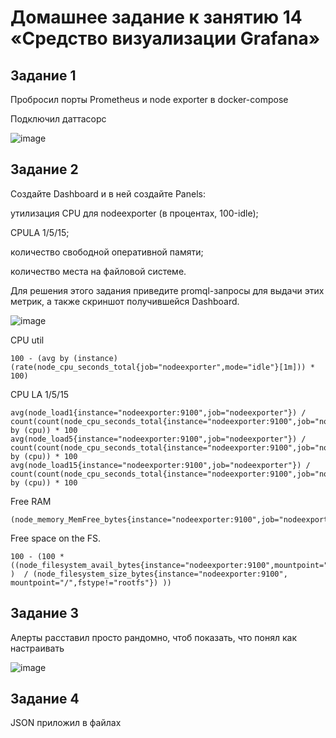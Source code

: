 # Домашнее задание к занятию 14 «Средство визуализации Grafana»

## Задание 1

Пробросил порты Prometheus и node exporter в docker-compose

Подключил даттасорс

![image](https://user-images.githubusercontent.com/111060072/227794731-f87010cb-ea24-43a8-b9a6-1cf585580d84.png)

## Задание 2

Создайте Dashboard и в ней создайте Panels:

утилизация CPU для nodeexporter (в процентах, 100-idle);

CPULA 1/5/15;

количество свободной оперативной памяти;

количество места на файловой системе.

Для решения этого задания приведите promql-запросы для выдачи этих метрик, а также скриншот получившейся Dashboard.

![image](https://user-images.githubusercontent.com/111060072/227798294-881d7e50-4555-4643-9672-f5a772958d88.png)

CPU util

    100 - (avg by (instance) (rate(node_cpu_seconds_total{job="nodeexporter",mode="idle"}[1m])) * 100)
  
CPU LA 1/5/15

    avg(node_load1{instance="nodeexporter:9100",job="nodeexporter"}) /  count(count(node_cpu_seconds_total{instance="nodeexporter:9100",job="nodeexporter"}) by (cpu)) * 100
    avg(node_load5{instance="nodeexporter:9100",job="nodeexporter"}) /  count(count(node_cpu_seconds_total{instance="nodeexporter:9100",job="nodeexporter"}) by (cpu)) * 100
    avg(node_load15{instance="nodeexporter:9100",job="nodeexporter"}) /  count(count(node_cpu_seconds_total{instance="nodeexporter:9100",job="nodeexporter"}) by (cpu)) * 100
  
Free RAM

    (node_memory_MemFree_bytes{instance="nodeexporter:9100",job="nodeexporter"})
    
Free space on the FS.

    100 - (100 * ((node_filesystem_avail_bytes{instance="nodeexporter:9100",mountpoint="/",fstype!="rootfs"} )  / (node_filesystem_size_bytes{instance="nodeexporter:9100", mountpoint="/",fstype!="rootfs"}) ))
    
## Задание 3

Алерты расставил просто рандомно, чтоб показать, что понял как настраивать

![image](https://user-images.githubusercontent.com/111060072/227800383-5a46b0a8-e423-40eb-bd7e-2bc2aea959be.png)

## Задание 4

JSON приложил в файлах

